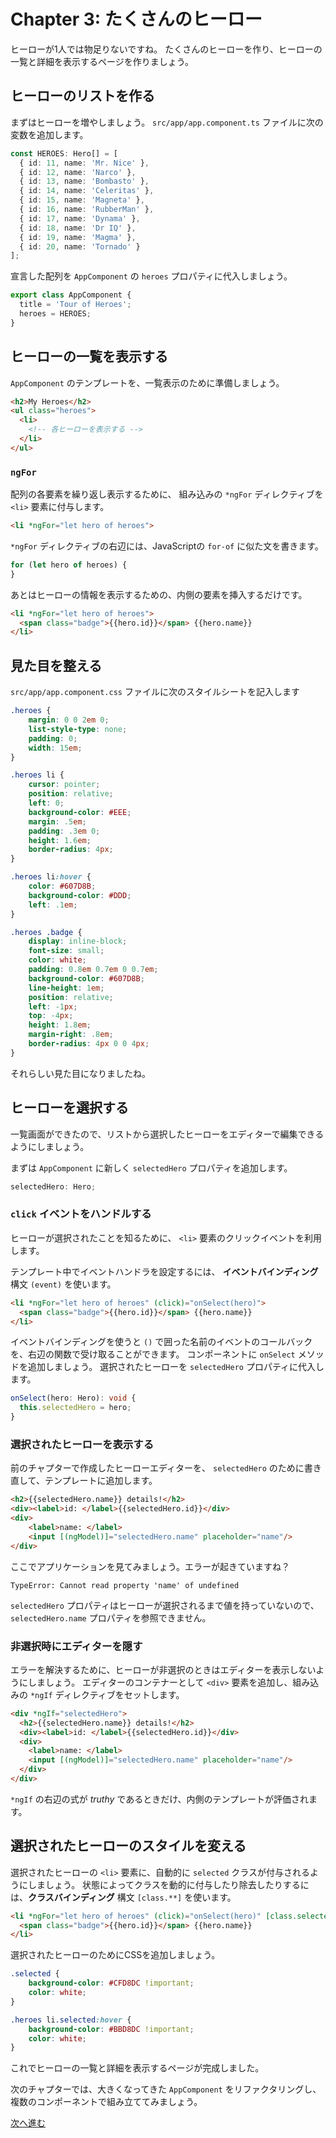 # Chapter 3: たくさんのヒーロー

ヒーローが1人では物足りないですね。
たくさんのヒーローを作り、ヒーローの一覧と詳細を表示するページを作りましょう。

## ヒーローのリストを作る

まずはヒーローを増やしましょう。 `src/app/app.component.ts` ファイルに次の変数を追加します。 

```ts
const HEROES: Hero[] = [
  { id: 11, name: 'Mr. Nice' },
  { id: 12, name: 'Narco' },
  { id: 13, name: 'Bombasto' },
  { id: 14, name: 'Celeritas' },
  { id: 15, name: 'Magneta' },
  { id: 16, name: 'RubberMan' },
  { id: 17, name: 'Dynama' },
  { id: 18, name: 'Dr IQ' },
  { id: 19, name: 'Magma' },
  { id: 20, name: 'Tornado' }
];
```

宣言した配列を `AppComponent` の `heroes` プロパティに代入しましょう。

```ts
export class AppComponent {
  title = 'Tour of Heroes';
  heroes = HEROES;
}
```

## ヒーローの一覧を表示する

`AppComponent` のテンプレートを、一覧表示のために準備しましょう。

```html
<h2>My Heroes</h2>
<ul class="heroes">
  <li>
    <!-- 各ヒーローを表示する -->
  </li>
</ul>
```

### `ngFor`

配列の各要素を繰り返し表示するために、 組み込みの `*ngFor` ディレクティブを `<li>` 要素に付与します。

```html
<li *ngFor="let hero of heroes">
```

`*ngFor` ディレクティブの右辺には、JavaScriptの `for-of` に似た文を書きます。

```js
for (let hero of heroes) { 
}
```

あとはヒーローの情報を表示するための、内側の要素を挿入するだけです。

```html
<li *ngFor="let hero of heroes">
  <span class="badge">{{hero.id}}</span> {{hero.name}}
</li>
```

## 見た目を整える

`src/app/app.component.css` ファイルに次のスタイルシートを記入します

```css
.heroes {
    margin: 0 0 2em 0;
    list-style-type: none;
    padding: 0;
    width: 15em;
}

.heroes li {
    cursor: pointer;
    position: relative;
    left: 0;
    background-color: #EEE;
    margin: .5em;
    padding: .3em 0;
    height: 1.6em;
    border-radius: 4px;
}

.heroes li:hover {
    color: #607D8B;
    background-color: #DDD;
    left: .1em;
}

.heroes .badge {
    display: inline-block;
    font-size: small;
    color: white;
    padding: 0.8em 0.7em 0 0.7em;
    background-color: #607D8B;
    line-height: 1em;
    position: relative;
    left: -1px;
    top: -4px;
    height: 1.8em;
    margin-right: .8em;
    border-radius: 4px 0 0 4px;
}
```

それらしい見た目になりましたね。

## ヒーローを選択する

一覧画面ができたので、リストから選択したヒーローをエディターで編集できるようにしましょう。

まずは `AppComponent` に新しく `selectedHero` プロパティを追加します。

```ts
selectedHero: Hero;
```

### `click` イベントをハンドルする

ヒーローが選択されたことを知るために、 `<li>` 要素のクリックイベントを利用します。

テンプレート中でイベントハンドラを設定するには、 **イベントバインディング** 構文 `(event)` を使います。

```html
<li *ngFor="let hero of heroes" (click)="onSelect(hero)">
  <span class="badge">{{hero.id}}</span> {{hero.name}}
</li>
```

イベントバインディングを使うと `()` で囲った名前のイベントのコールバックを、右辺の関数で受け取ることができます。
コンポーネントに `onSelect` メソッドを追加しましょう。
選択されたヒーローを `selectedHero` プロパティに代入します。

```ts
onSelect(hero: Hero): void {
  this.selectedHero = hero;
}
```

### 選択されたヒーローを表示する

前のチャプターで作成したヒーローエディターを、 `selectedHero` のために書き直して、テンプレートに追加します。

```html
<h2>{{selectedHero.name}} details!</h2>
<div><label>id: </label>{{selectedHero.id}}</div>
<div>
    <label>name: </label>
    <input [(ngModel)]="selectedHero.name" placeholder="name"/>
</div>
```

ここでアプリケーションを見てみましょう。エラーが起きていますね？

```
TypeError: Cannot read property 'name' of undefined
```

`selectedHero` プロパティはヒーローが選択されるまで値を持っていないので、 `selectedHero.name` プロパティを参照できません。

### 非選択時にエディターを隠す 

エラーを解決するために、ヒーローが非選択のときはエディターを表示しないようにしましょう。
エディターのコンテナーとして `<div>` 要素を追加し、組み込みの `*ngIf` ディレクティブをセットします。

```html
<div *ngIf="selectedHero">
  <h2>{{selectedHero.name}} details!</h2>
  <div><label>id: </label>{{selectedHero.id}}</div>
  <div>
    <label>name: </label>
    <input [(ngModel)]="selectedHero.name" placeholder="name"/>
  </div>
</div>
```

`*ngIf` の右辺の式が _truthy_ であるときだけ、内側のテンプレートが評価されます。 

## 選択されたヒーローのスタイルを変える

選択されたヒーローの `<li>` 要素に、自動的に `selected` クラスが付与されるようにしましょう。
状態によってクラスを動的に付与したり除去したりするには、**クラスバインディング** 構文 `[class.**]` を使います。 

```html
<li *ngFor="let hero of heroes" (click)="onSelect(hero)" [class.selected]="hero === selectedHero">
  <span class="badge">{{hero.id}}</span> {{hero.name}}
</li>
```

選択されたヒーローのためにCSSを追加しましょう。

```css
.selected {
    background-color: #CFD8DC !important;
    color: white;
}

.heroes li.selected:hover {
    background-color: #BBD8DC !important;
    color: white;
}
```

これでヒーローの一覧と詳細を表示するページが完成しました。

次のチャプターでは、大きくなってきた `AppComponent` をリファクタリングし、複数のコンポーネントで組み立ててみましょう。

[次へ進む](../ch-4/README.md)